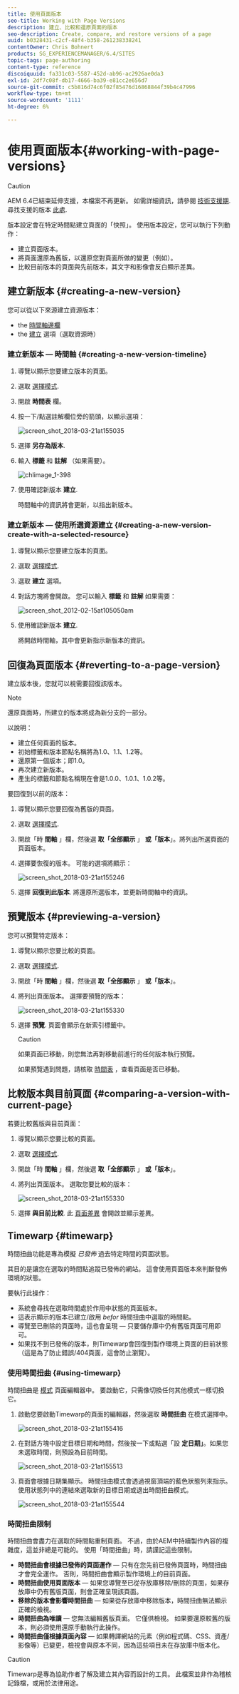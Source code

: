 ```yaml
---
title: 使用頁面版本
seo-title: Working with Page Versions
description: 建立、比較和還原頁面的版本
seo-description: Create, compare, and restore versions of a page
uuid: b0328431-c2cf-48f4-b358-261238338241
contentOwner: Chris Bohnert
products: SG_EXPERIENCEMANAGER/6.4/SITES
topic-tags: page-authoring
content-type: reference
discoiquuid: fa331c03-5587-452d-ab96-ac2926ae0da3
exl-id: 2df7c08f-db17-4666-ba39-e81cc2e656d7
source-git-commit: c5b816d74c6f02f85476d16868844f39b4c47996
workflow-type: tm+mt
source-wordcount: '1111'
ht-degree: 6%

---
```


# 使用頁面版本{#working-with-page-versions}

>[!CAUTION]
>
>AEM 6.4已結束延伸支援，本檔案不再更新。 如需詳細資訊，請參閱 [技術支援期](https://helpx.adobe.com//tw/support/programs/eol-matrix.html). 尋找支援的版本 [此處](https://experienceleague.adobe.com/docs/).

版本設定會在特定時間點建立頁面的「快照」。 使用版本設定，您可以執行下列動作：

* 建立頁面版本。
* 將頁面還原為舊版，以還原您對頁面所做的變更（例如）。
* 比較目前版本的頁面與先前版本，其文字和影像會反白顯示差異。

## 建立新版本 {#creating-a-new-version}

您可以從以下來源建立資源版本：

* the [時間軸邊欄](#creating-a-new-version-timeline)
* the [建立](#creating-a-new-version-create-with-a-selected-resource) 選項（選取資源時）

### 建立新版本 — 時間軸 {#creating-a-new-version-timeline}

1. 導覽以顯示您要建立版本的頁面。
1. 選取 [選擇模式](/help/sites-authoring/basic-handling.md#viewing-and-selecting-resources).
1. 開啟 **時間表** 欄。
1. 按一下/點選註解欄位旁的箭頭，以顯示選項：

   ![screen_shot_2018-03-21at155035](assets/screen_shot_2018-03-21at155035.png)

1. 選擇 **另存為版本**.
1. 輸入 **標籤** 和 **註解** （如果需要）。

   ![chlimage_1-398](assets/chlimage_1-398.png)

1. 使用確認新版本 **建立**.

   時間軸中的資訊將會更新，以指出新版本。

### 建立新版本 — 使用所選資源建立 {#creating-a-new-version-create-with-a-selected-resource}

1. 導覽以顯示您要建立版本的頁面。
1. 選取 [選擇模式](/help/sites-authoring/basic-handling.md#viewing-and-selecting-resources).
1. 選取 **建立** 選項。
1. 對話方塊將會開啟。 您可以輸入 **標籤** 和 **註解** 如果需要：

   ![screen_shot_2012-02-15at105050am](assets/screen_shot_2012-02-15at105050am.png)

1. 使用確認新版本 **建立**.

   將開啟時間軸，其中會更新指示新版本的資訊。

## 回復為頁面版本 {#reverting-to-a-page-version}

建立版本後，您就可以視需要回復該版本。

>[!NOTE]
>
>還原頁面時，所建立的版本將成為新分支的一部分。
>
>以說明：
>
>* 建立任何頁面的版本。
>* 初始標籤和版本節點名稱將為1.0、1.1、1.2等。
>* 還原第一個版本；即1.0。
>* 再次建立新版本。
>* 產生的標籤和節點名稱現在會是1.0.0、1.0.1、1.0.2等。
>


要回復到以前的版本：

1. 導覽以顯示您要回復為舊版的頁面。
1. 選取 [選擇模式](/help/sites-authoring/basic-handling.md#viewing-and-selecting-resources).
1. 開啟「時 **間軸** 」欄，然後選 **取「全部顯示** 」 **或「版本**」。將列出所選頁面的頁面版本。
1. 選擇要恢復的版本。 可能的選項將顯示：

   ![screen_shot_2018-03-21at155246](assets/screen_shot_2018-03-21at155246.png)

1. 選擇 **回復到此版本**. 將還原所選版本，並更新時間軸中的資訊。

## 預覽版本 {#previewing-a-version}

您可以預覽特定版本：

1. 導覽以顯示您要比較的頁面。
1. 選取 [選擇模式](/help/sites-authoring/basic-handling.md#viewing-and-selecting-resources).
1. 開啟「時 **間軸** 」欄，然後選 **取「全部顯示** 」 **或「版本**」。
1. 將列出頁面版本。 選擇要預覽的版本：

   ![screen_shot_2018-03-21at155330](assets/screen_shot_2018-03-21at155330.png)

1. 選擇 **預覽**. 頁面會顯示在新索引標籤中。

   >[!CAUTION]
   >
   >如果頁面已移動，則您無法再對移動前進行的任何版本執行預覽。
   >
   >如果預覽遇到問題，請核取 [時間表](/help/sites-authoring/basic-handling.md#timeline) ，查看頁面是否已移動。

## 比較版本與目前頁面 {#comparing-a-version-with-current-page}

若要比較舊版與目前頁面：

1. 導覽以顯示您要比較的頁面。
1. 選取 [選擇模式](/help/sites-authoring/basic-handling.md#viewing-and-selecting-resources).
1. 開啟「時 **間軸** 」欄，然後選 **取「全部顯示** 」 **或「版本**」。
1. 將列出頁面版本。 選取您要比較的版本：

   ![screen_shot_2018-03-21at155330](assets/screen_shot_2018-03-21at155330.png)

1. 選擇 **與目前比較**. 此 [頁面差異](/help/sites-authoring/page-diff.md) 會開啟並顯示差異。

## Timewarp {#timewarp}

時間扭曲功能是專為模擬 *已發佈* 過去特定時間的頁面狀態。

其目的是讓您在選取的時間點追蹤已發佈的網站。 這會使用頁面版本來判斷發佈環境的狀態。

要執行此操作：

* 系統會尋找在選取時間處於作用中狀態的頁面版本。
* 這表示顯示的版本已建立/啟用 *befor* 時間扭曲中選取的時間點。
* 導覽至已刪除的頁面時，這也會呈現 — 只要儲存庫中仍有舊版頁面可用即可。
* 如果找不到已發佈的版本，則Timewarp會回復到製作環境上頁面的目前狀態（這是為了防止錯誤/404頁面，這會防止瀏覽）。

### 使用時間扭曲 {#using-timewarp}

時間扭曲是 [模式](/help/sites-authoring/author-environment-tools.md#page-modes) 頁面編輯器中。 要啟動它，只需像切換任何其他模式一樣切換它。

1. 啟動您要啟動Timewarp的頁面的編輯器，然後選取 **時間扭曲** 在模式選擇中。

   ![screen_shot_2018-03-21at155416](assets/screen_shot_2018-03-21at155416.png)

1. 在對話方塊中設定目標日期和時間，然後按一下或點選「設 **定日期」**。如果您未選取時間，則預設為目前時間。

   ![screen_shot_2018-03-21at155513](assets/screen_shot_2018-03-21at155513.png)

1. 頁面會根據日期集顯示。 時間扭曲模式會透過視窗頂端的藍色狀態列來指示。 使用狀態列中的連結來選取新的目標日期或退出時間扭曲模式。

   ![screen_shot_2018-03-21at155544](assets/screen_shot_2018-03-21at155544.png)

### 時間扭曲限制

時間扭曲會盡力在選取的時間點重制頁面。 不過，由於AEM中持續製作內容的複雜度，這並非總是可能的。 使用「時間扭曲」時，請謹記這些限制。

* **時間扭曲會根據已發佈的頁面運作**  — 只有在您先前已發佈頁面時，時間扭曲才會完全運作。 否則，時間扭曲會顯示製作環境上的目前頁面。
* **時間扭曲使用頁面版本**  — 如果您導覽至已從存放庫移除/刪除的頁面，如果存放庫中仍有舊版頁面，則會正確呈現該頁面。
* **移除的版本會影響時間扭曲**  — 如果從存放庫中移除版本，時間扭曲無法顯示正確的檢視。
* **時間扭曲為唯讀**  — 您無法編輯舊版頁面。 它僅供檢視。 如果要還原較舊的版本，則必須使用還原手動執行此操作。
* **時間扭曲僅根據頁面內容**  — 如果轉譯網站的元素（例如程式碼、CSS、資產/影像等）已變更，檢視會與原本不同，因為這些項目未在存放庫中版本化。

>[!CAUTION]
>
>Timewarp是專為協助作者了解及建立其內容而設計的工具。 此檔案並非作為稽核記錄檔，或用於法律用途。
